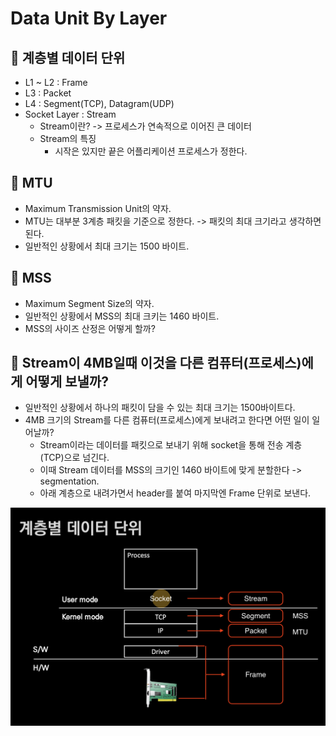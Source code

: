 # Data Unit By Layer

## 🍎 계층별 데이터 단위
- L1 ~ L2 : Frame
- L3 : Packet
- L4 : Segment(TCP), Datagram(UDP)
- Socket Layer : Stream
    - Stream이란? -> 프로세스가 연속적으로 이어진 큰 데이터
    - Stream의 특징
        - 시작은 있지만 끝은 어플리케이션 프로세스가 정한다.

## 🍎 MTU
- Maximum Transmission Unit의 약자.
- MTU는 대부분 3계층 패킷을 기준으로 정한다. -> 패킷의 최대 크기라고 생각하면 된다.
- 일반적인 상황에서 최대 크기는 1500 바이트.

## 🍎 MSS
- Maximum Segment Size의 약자.
- 일반적인 상황에서 MSS의 최대 크키는 1460 바이트.
- MSS의 사이즈 산정은 어떻게 할까?

## 🍎 Stream이 4MB일때 이것을 다른 컴퓨터(프로세스)에게 어떻게 보낼까?
- 일반적인 상황에서 하나의 패킷이 담을 수 있는 최대 크기는 1500바이트다.
- 4MB 크기의 Stream를 다른 컴퓨터(프로세스)에게 보내려고 한다면 어떤 일이 일어날까?
    - Stream이라는 데이터를 패킷으로 보내기 위해 socket을 통해 전송 계층(TCP)으로 넘긴다.
    - 이때 Stream 데이터를 MSS의 크기인 1460 바이트에 맞게 분할한다 -> segmentation.
    - 아래 계층으로 내려가면서 header를 붙여 마지막엔 Frame 단위로 보낸다.
<img src='./DataUnitByLayer.jpg' width=700>
